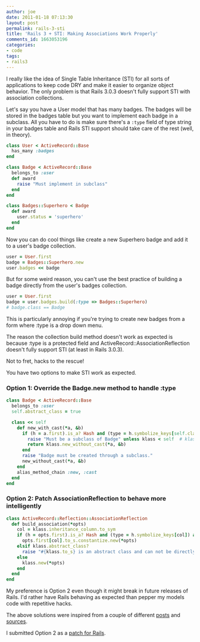```yaml
---
author: joe
date: 2011-01-18 07:13:30
layout: post
permalink: rails-3-sti
title: 'Rails 3 + STI: Making Associations Work Properly'
comments_id: 1663053196
categories:
- code
tags:
- rails3
---
```


I really like the idea of Single Table Inheritance (STI) for all sorts of applications to keep code DRY and make it easier to organize object behavior. The only problem is that Rails 3.0.3 doesn't fully support STI with association collections.

Let's say you have a User model that has many badges. The badges will be stored in the badges table but you want to implement each badge in a subclass. All you have to do is make sure there's a `:type` field of type string in your badges table and Rails STI support should take care of the rest (well, in theory).

```ruby
class User < ActiveRecord::Base
  has_many :badges
end

class Badge < ActiveRecord::Base
  belongs_to :user
  def award
    raise "Must implement in subclass"
  end
end

class Badges::Superhero < Badge
  def award
    user.status = 'superhero'
  end
end
```

Now you can do cool things like create a new Superhero badge and add it to a user's badge collection.

```ruby
user = User.first
badge = Badges::Superhero.new
user.badges << badge
```

But for some weird reason, you can't use the best practice of building a badge directly from the user's badges collection.

```ruby
user = User.first
badge = user.badges.build(:type => Badges::Superhero)
# badge.class == Badge
```

This is particularly annoying if you're trying to create new badges from a form where :type is a drop down menu.

The reason the collection build method doesn't work as expected is because :type is a protected field and ActiveRecord::AssociationReflection doesn't fully support STI (at least in Rails 3.0.3).

Not to fret, hacks to the rescue!

You have two options to make STI work as expected.

### Option 1: Override the Badge.new method to handle :type

```ruby
class Badge < ActiveRecord::Base
  belongs_to :user
  self.abstract_class = true

  class << self
    def new_with_cast(*a, &b)
      if (h = a.first).is_a? Hash and (type = h.symbolize_keys[self.class.inheritance_column.to_sym]) and (klass = type.to_s.constantize) != self
        raise "Must be a subclass of Badge" unless klass < self  # klass should be a descendant of self
        return klass.new_without_cast(*a, &b)
      end
      raise "Badge must be created through a subclass."
      new_without_cast(*a, &b)
    end
    alias_method_chain :new, :cast
  end
end
```

### Option 2: Patch AssociationReflection to behave more intelligently

```ruby
class ActiveRecord::Reflection::AssociationReflection
  def build_association(*opts)
    col = klass.inheritance_column.to_sym
    if (h = opts.first).is_a? Hash and (type = h.symbolize_keys[col]) and type.class == Class
      opts.first[col].to_s.constantize.new(*opts)
    elsif klass.abstract_class?
      raise "#{klass.to_s} is an abstract class and can not be directly instantiated"
    else
      klass.new(*opts)
    end
  end
end
```

My preference is Option 2 even though it might break in future releases of Rails. I'd rather have Rails behaving as expected than pepper my models code with repetitive hacks.

The above solutions were inspired from a couple of different [posts](http://coderrr.wordpress.com/2008/04/22/building-the-right-class-with-sti-in-rails/) and [sources](http://stackoverflow.com/questions/2553931/can-nested-attributes-be-used-in-combination-with-inheritance).

I submitted Option 2 as a [patch for Rails](https://rails.lighthouseapp.com/projects/8994-ruby-on-rails/tickets/6306-collection-associations-build-method-not-supported-for-sti).
